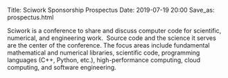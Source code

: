 Title: Sciwork Sponsorship Prospectus
Date: 2019-07-19 20:00
Save_as: prospectus.html

Sciwork is a conference to share and discuss computer code for scientific,
numerical, and engineering work.  Source code and the science it serves are the
center of the conference.  The focus areas include fundamental mathematical and
numerical libraries, scientific code, programming languages (C++, Python,
etc.), high-performance computing, cloud computing, and software engineering.
